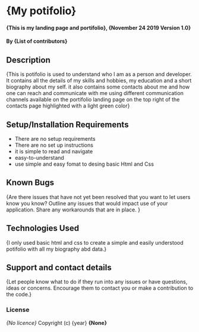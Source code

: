 # {My potifolio}
#### {This is my landing page and portifolio}, {November 24 2019 Version 1.0}
#### By **{List of contributors}**
## Description
{This is potifolio is used to understand who I am as a person and developer. It contains all the details of my skills and hobbies, my education and a short biography about my self. it also contains some contacts about me and how one can reach and communicate with me using different communication channels available on the portifolio landing page on the top right of the contacts page highlighted with a light green color}
## Setup/Installation Requirements
* There are no setup requirements
* There are no set up instructions
* it is simple to read and navigate
* easy-to-understand
* use simple and easy fomat to desing basic Html and Css
## Known Bugs
{Are there issues that have not yet been resolved that you want to let users know you know? Outline any issues that would impact use of your application. Share any workarounds that are in place. }
## Technologies Used
{I only used basic html and css to create a simple and easily understood potifolio with all my biography abd data.}
## Support and contact details
{Let people know what to do if they run into any issues or have questions, ideas or concerns.  Encourage them to contact you or make a contribution to the code.}
### License
*{No licence}*
Copyright (c) {year} **{None}**
